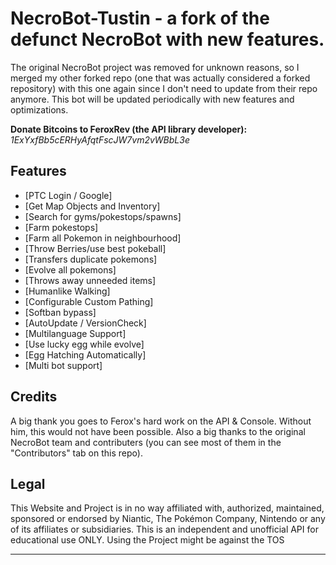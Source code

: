 <!-- title -->
<h1>NecroBot-Tustin - a fork of the defunct NecroBot with new features.</h1>

The original NecroBot project was removed for unknown reasons, so I merged my other forked repo (one that was actually considered a forked repository) with this one again since I don't need to update from their repo anymore. This bot will be updated periodically with new features and optimizations.
<br/>

<a name="btc">**Donate Bitcoins to FeroxRev (the API library developer):** *1ExYxfBb5cERHyAfqtFscJW7vm2vWBbL3e*</a><br/>

<h2><a name="features">Features</a></h2>

 - [PTC Login / Google]
 - [Get Map Objects and Inventory]
 - [Search for gyms/pokestops/spawns]
 - [Farm pokestops]
 - [Farm all Pokemon in neighbourhood]
 - [Throw Berries/use best pokeball]
 - [Transfers duplicate pokemons]
 - [Evolve all pokemons]
 - [Throws away unneeded items]
 - [Humanlike Walking]
 - [Configurable Custom Pathing]
 - [Softban bypass]
 - [AutoUpdate / VersionCheck]
 - [Multilanguage Support]
 - [Use lucky egg while evolve]
 - [Egg Hatching Automatically]
 - [Multi bot support]

<h2><a name="credits">Credits</a></h2>
A big thank you goes to Ferox's hard work on the API & Console. Without him, this would not have been possible. Also a big thanks to the original NecroBot team and contributers (you can see most of them in the "Contributors" tab on this repo).
<br/>

<h2><a name="legal">Legal</a></h2>

This Website and Project is in no way affiliated with, authorized, maintained, sponsored or endorsed by Niantic, The Pokémon Company, Nintendo or any of its affiliates or subsidiaries. This is an independent and unofficial API for educational use ONLY. 
Using the Project might be against the TOS


<hr/>
